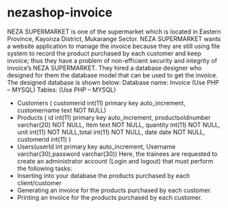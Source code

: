 # nezashop-invoice
NEZA SUPERMARKET is one of the supermarket which is located in Eastern Province, Kayonza
District, Mukarange Sector.
NEZA SUPERMARKET wants a website application to manage the invoice because they are still
using file system to record the product purchased by each customer and keep invoice; thus they have
a problem of non-efficient security and integrity of invoice’s NEZA SUPERMARKET.
They hired a database designer who designed for them the database model that can be used to get the
invoice. The designed database is shown below:
Database name: Invoice (Use PHP – MYSQL)
Tables: (Use PHP – MYSQL)
- Customers ( customerid int(11) primary key auto_increment, customername text NOT
NULL)
- Products ( id int(11) primary key auto_increment, productsoldnumber varchar(20)
NOT NULL, item text NOT NULL, quantity int(11) NOT NULL, unit int(11) NOT
NULL,total int(11) NOT NULL, date date NOT NULL, customerid int(11) )
- Users(userId int primary key auto_increment, Username varchar(30),password
varchar(30))
Here, the trainees are requested to create an administrator account (Login and logout) that must
perform the following tasks:
- Inserting into your database the products purchased by each client/customer
- Generating an invoice for the products purchased by each customer.
- Printing an invoice for the products purchased by each customer.
